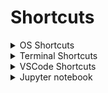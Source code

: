 # Shortcuts

<details>
  <summary>OS Shortcuts</summary>

| action | macOS | Windows |
| :----- | :---: | ------: |
| run | | `Win + R` |
| new explorer window | `Shift + Cmd + N` | `Win + E` |
| toggle dock | `Cmd + Option + D` | |

</details>

<details>
  <summary>Terminal Shortcuts</summary>

| action | macOS | Windows |
| :----- | :---: | ------: |
| clear terminal screen | `Ctrl + L` | `Ctrl + L` |

</details>


<details>
  <summary>VSCode Shortcuts</summary>

| action | macOS | Windows |
| :-------- | :------: | ----: |
| zoom in / out | `Cmd + +/-` | `Ctrl + +/-` |
| new integrated terminal | `Shift + Ctrl + ` ` | `Ctrl + Æ` |
| multi-line cursor | | |
| toggle file explorer | `Cmd + B` | `Ctrl + B` |
| comment in/out line | | `Ctrl + '` |
| find next occurence | | `Ctrl + D` |

playground

</details>

<details>
  <summary>Jupyter notebook</summary>

| action | macOS | Windows |
| :-------- | :------: | ----: |
| new cell | | |

</details>
